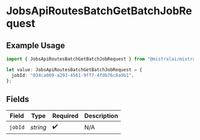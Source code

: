 # JobsApiRoutesBatchGetBatchJobRequest

## Example Usage

```typescript
import { JobsApiRoutesBatchGetBatchJobRequest } from "@mistralai/mistralai/models/operations";

let value: JobsApiRoutesBatchGetBatchJobRequest = {
  jobId: "034ca009-a293-4561-9ff7-4fdb76c8a9b1",
};
```

## Fields

| Field              | Type               | Required           | Description        |
| ------------------ | ------------------ | ------------------ | ------------------ |
| `jobId`            | *string*           | :heavy_check_mark: | N/A                |